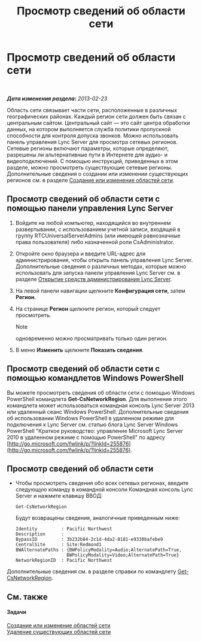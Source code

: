 ﻿---
title: Просмотр сведений об области сети
TOCTitle: Просмотр сведений об области сети
ms:assetid: 665740d0-a3ed-460f-8337-5ed945f90589
ms:mtpsurl: https://technet.microsoft.com/ru-ru/library/JJ688076(v=OCS.15)
ms:contentKeyID: 49888020
ms.date: 05/19/2016
mtps_version: v=OCS.15
ms.translationtype: HT
---

# Просмотр сведений об области сети

 

_**Дата изменения раздела:** 2013-02-23_

Область сети связывает части сети, расположенные в различных географических районах. Каждый регион сети должен быть связан с центральным сайтом. Центральный сайт — это сайт центра обработки данных, на котором выполняется служба политики пропускной способности для контроля допуска звонков. Можно использовать панель управления Lync Server для просмотра сетевых регионов. Сетевые регионы включают параметры, которые определяют, разрешены ли альтернативные пути в Интернете для аудио- и видеоподключений. С помощью инструкций, приведенных в этом разделе, можно просмотреть существующие сетевые регионы. Дополнительные сведения о создании или изменении существующих регионов см. в разделе [Создание или изменение областей сети](lync-server-2013-creating-or-modifying-network-regions.md).

## Просмотр сведений об области сети с помощью панели управления Lync Server

1.  Войдите на любой компьютер, находящийся во внутреннем развертывании, с использованием учетной записи, входящей в группу RTCUniversalServerAdmins (или имеющей равнозначные права пользователя) либо назначенной роли CsAdministrator.

2.  Откройте окно браузера и введите URL-адрес для администрирования, чтобы открыть панель управления Lync Server. Дополнительные сведения о различных методах, которые можно использовать для запуска панели управления Lync Server см. в разделе [Открытие средств администрирования Lync Server](lync-server-2013-open-lync-server-administrative-tools.md).

3.  На левой панели навигации щелкните **Конфигурация сети**, затем **Регион**.

4.  На странице **Регион** щелкните регион, который следует просмотреть.
    
    > [!note]  
    > одновременно можно просматривать только один регион.

5.  В меню **Изменить** щелкните **Показать сведения**.

## Просмотр сведений об области сети с помощью командлетов Windows PowerShell

Вы можете просмотреть сведения об области сети с помощью Windows PowerShell командлета **Get-CsNetworkRegion**. Для выполнения этого командлета может использоваться командная консоль Lync Server 2013 или удаленный сеанс Windows PowerShell. Дополнительные сведения об использовании Windows PowerShell в удаленном режиме для подключения к Lync Server см. статью блога Lync Server Windows PowerShell "Краткое руководство: управление Microsoft Lync Server 2010 в удаленном режиме с помощью PowerShell" по адресу [http://go.microsoft.com/fwlink/p/?linkId=255876](http://go.microsoft.com/fwlink/p/?linkid=255876).

## Просмотр сведений об области сети

  - Чтобы просмотреть сведения обо всех сетевых регионах, введите следующую команду в командной консоли Командная консоль Lync Server и нажмите клавишу ВВОД:
    
        Get-CsNetworkRegion
    
    Будут возвращены сведения, аналогичные приведенным ниже:
    
        Identity         : Pacific Northwest
        Description      :
        BypassID         : 3b232b84-2c1d-4da2-8181-e9330bafebe9
        CentralSite      : Site:Redmond1
        BWAlternatePaths : {BWPolicyModality=Audio;AlternatePath=True, 
                           BWPolicyModality=Video;AlternatePath=True}
        NetworkRegionID  : Pacific Northwest

Дополнительные сведения см. в разделе справки по командлету [Get-CsNetworkRegion](https://docs.microsoft.com/en-us/powershell/module/skype/Get-CsNetworkRegionLink).

## См. также

#### Задачи

[Создание или изменение областей сети](lync-server-2013-creating-or-modifying-network-regions.md)  
[Удаление существующих областей сети](lync-server-2013-deleting-existing-network-regions.md)

